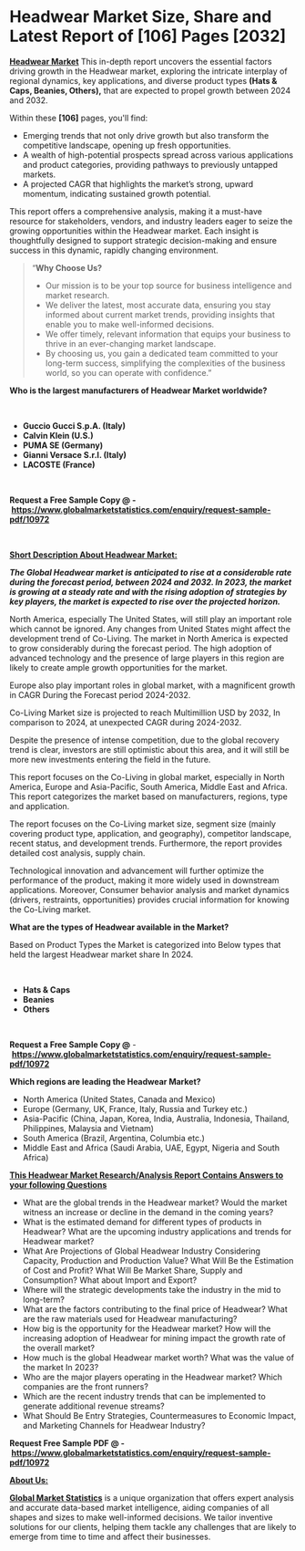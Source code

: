 <h1>Headwear Market Size, Share and Latest Report of [106] Pages [2032]</h1>
<p><a href="https://www.globalmarketstatistics.com/market-reports/headwear-market-10972"><strong>Headwear Market</strong></a> This in-depth report uncovers the essential factors driving growth in the Headwear market, exploring the intricate interplay of regional dynamics, key applications, and diverse product types <strong>(Hats &amp; Caps, Beanies, Others&lrm;),</strong> that are expected to propel growth between 2024 and 2032.</p>
<p>Within these <strong>[106]</strong> pages, you'll find:</p>
<ul>
<li>Emerging trends that not only drive growth but also transform the competitive landscape, opening up fresh opportunities.</li>
<li>A wealth of high-potential prospects spread across various applications and product categories, providing pathways to previously untapped markets.</li>
<li>A projected CAGR that highlights the market&rsquo;s strong, upward momentum, indicating sustained growth potential.</li>
</ul>
<p>This report offers a comprehensive analysis, making it a must-have resource for stakeholders, vendors, and industry leaders eager to seize the growing opportunities within the Headwear market. Each insight is thoughtfully designed to support strategic decision-making and ensure success in this dynamic, rapidly changing environment.</p>
<blockquote class="">
<p>&ldquo;<strong>Why Choose Us? </strong></p>
<ul>
<li>Our mission is to be your top source for business intelligence and market research.</li>
<li>We deliver the latest, most accurate data, ensuring you stay informed about current market trends, providing insights that enable you to make well-informed decisions.</li>
<li>We offer timely, relevant information that equips your business to thrive in an ever-changing market landscape.</li>
<li>By choosing us, you gain a dedicated team committed to your long-term success, simplifying the complexities of the business world, so you can operate with confidence.&rdquo;</li>
</ul>
</blockquote>
<p><strong>Who is the largest manufacturers of Headwear Market worldwide?</strong></p>
<p>&nbsp;</p>
<ul>
<li><strong>Guccio Gucci S.p.A. (Italy)</strong></li>
<li><strong>Calvin Klein (U.S.)</strong></li>
<li><strong>PUMA SE (Germany)</strong></li>
<li><strong>Gianni Versace S.r.l. (Italy)</strong></li>
<li><strong>LACOSTE (France)</strong></li>
</ul>
<p>&nbsp;</p>
<p><strong>Request a Free Sample Copy @ -&nbsp;</strong><a href="https://www.globalmarketstatistics.com/enquiry/request-sample-pdf/10972"><strong>https://www.globalmarketstatistics.com/enquiry/request-sample-pdf/10972</strong></a></p>
<p>&nbsp;</p>
<p><strong><u>Short Description About Headwear Market:</u></strong></p>
<p><strong><em>The Global Headwear market is anticipated to rise at a considerable rate during the forecast period, between 2024 and 2032. In 2023, the market is growing at a steady rate and with the rising adoption of strategies by key players, the market is expected to rise over the projected horizon.</em></strong></p>
<p>North America, especially The United States, will still play an important role which cannot be ignored. Any changes from United States might affect the development trend of Co-Living. The market in North America is expected to grow considerably during the forecast period. The high adoption of advanced technology and the presence of large players in this region are likely to create ample growth opportunities for the market.</p>
<p>Europe also play important roles in global market, with a magnificent growth in CAGR During the Forecast period 2024-2032.</p>
<p>Co-Living Market size is projected to reach Multimillion USD by 2032, In comparison to 2024, at unexpected CAGR during 2024-2032.</p>
<p>Despite the presence of intense competition, due to the global recovery trend is clear, investors are still optimistic about this area, and it will still be more new investments entering the field in the future.</p>
<p>This report focuses on the Co-Living in global market, especially in North America, Europe and Asia-Pacific, South America, Middle East and Africa. This report categorizes the market based on manufacturers, regions, type and application.</p>
<p>The report focuses on the Co-Living market size, segment size (mainly covering product type, application, and geography), competitor landscape, recent status, and development trends. Furthermore, the report provides detailed cost analysis, supply chain.</p>
<p>Technological innovation and advancement will further optimize the performance of the product, making it more widely used in downstream applications. Moreover, Consumer behavior analysis and market dynamics (drivers, restraints, opportunities) provides crucial information for knowing the Co-Living market.</p>
<p><strong>What are the types of Headwear available in the Market?</strong></p>
<p>Based on Product Types the Market is categorized into Below types that held the largest Headwear market share In 2024.</p>
<p>&nbsp;</p>
<ul>
<li><strong>Hats &amp; Caps</strong></li>
<li><strong>Beanies</strong></li>
<li><strong>Others&lrm;</strong></li>
</ul>
<p>&nbsp;</p>
<p><strong>Request a Free Sample Copy @</strong>&nbsp;-&nbsp;<a href="https://www.globalmarketstatistics.com/enquiry/request-sample-pdf/10972"><strong>https://www.globalmarketstatistics.com/enquiry/request-sample-pdf/10972</strong></a></p>
<p><strong>Which regions are leading the Headwear Market?</strong></p>
<ul>
<li>North America (United States, Canada and Mexico)</li>
<li>Europe (Germany, UK, France, Italy, Russia and Turkey etc.)</li>
<li>Asia-Pacific (China, Japan, Korea, India, Australia, Indonesia, Thailand, Philippines, Malaysia and Vietnam)</li>
<li>South America (Brazil, Argentina, Columbia etc.)</li>
<li>Middle East and Africa (Saudi Arabia, UAE, Egypt, Nigeria and South Africa)</li>
</ul>
<p><strong><u>This Headwear Market Research/Analysis Report Contains Answers to your following Questions</u></strong></p>
<ul>
<li>What are the global trends in the Headwear market? Would the market witness an increase or decline in the demand in the coming years?</li>
<li>What is the estimated demand for different types of products in Headwear? What are the upcoming industry applications and trends for Headwear market?</li>
<li>What Are Projections of Global Headwear Industry Considering Capacity, Production and Production Value? What Will Be the Estimation of Cost and Profit? What Will Be Market Share, Supply and Consumption? What about Import and Export?</li>
<li>Where will the strategic developments take the industry in the mid to long-term?</li>
<li>What are the factors contributing to the final price of Headwear? What are the raw materials used for Headwear manufacturing?</li>
<li>How big is the opportunity for the Headwear market? How will the increasing adoption of Headwear for mining impact the growth rate of the overall market?</li>
<li>How much is the global Headwear market worth? What was the value of the market In 2023?</li>
<li>Who are the major players operating in the Headwear market? Which companies are the front runners?</li>
<li>Which are the recent industry trends that can be implemented to generate additional revenue streams?</li>
<li>What Should Be Entry Strategies, Countermeasures to Economic Impact, and Marketing Channels for Headwear Industry?</li>
</ul>
<p><strong>Request Free Sample PDF @ -&nbsp;</strong><a href="https://www.globalmarketstatistics.com/enquiry/request-sample-pdf/10972"><strong>https://www.globalmarketstatistics.com/enquiry/request-sample-pdf/10972</strong></a></p>
<p><strong><u>About Us:</u></strong></p>
<p><a href="https://www.globalmarketstatistics.com/"><strong>Global Market Statistics</strong></a>&nbsp;is a unique organization that offers expert analysis and accurate data-based market intelligence, aiding companies of all shapes and sizes to make well-informed decisions. We tailor inventive solutions for our clients, helping them tackle any challenges that are likely to emerge from time to time and affect their businesses.</p>